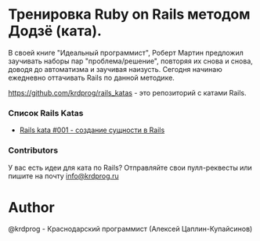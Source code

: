 # Тренировка Ruby on Rails методом Додзё (ката).

В своей книге "Идеальный программист", Роберт Мартин предложил заучивать наборы пар "проблема/решение", повторяя их снова и снова, доводя до автоматизма и заучивая наизусть. Сегодня начинаю ежедневно оттачивать Rails по данной методике.

https://github.com/krdprog/rails_katas - это репозиторий с катами Rails.

### Список Rails Katas

- [Rails kata #001 - создание сущности в Rails](https://github.com/krdprog/rails_katas/blob/master/rails_kata_001.md)

### Contributors

У вас есть идеи для ката по Rails? Отправляйте свои пулл-реквесты или пишите на почту info@krdprog.ru

# Author

@krdprog - Краснодарский программист (Алексей Цаплин-Купайсинов)

